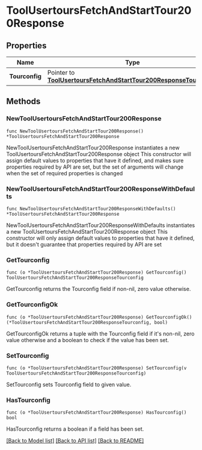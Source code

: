 # ToolUsertoursFetchAndStartTour200Response

## Properties

Name | Type | Description | Notes
------------ | ------------- | ------------- | -------------
**Tourconfig** | Pointer to [**ToolUsertoursFetchAndStartTour200ResponseTourconfig**](ToolUsertoursFetchAndStartTour200ResponseTourconfig.md) |  | [optional] 

## Methods

### NewToolUsertoursFetchAndStartTour200Response

`func NewToolUsertoursFetchAndStartTour200Response() *ToolUsertoursFetchAndStartTour200Response`

NewToolUsertoursFetchAndStartTour200Response instantiates a new ToolUsertoursFetchAndStartTour200Response object
This constructor will assign default values to properties that have it defined,
and makes sure properties required by API are set, but the set of arguments
will change when the set of required properties is changed

### NewToolUsertoursFetchAndStartTour200ResponseWithDefaults

`func NewToolUsertoursFetchAndStartTour200ResponseWithDefaults() *ToolUsertoursFetchAndStartTour200Response`

NewToolUsertoursFetchAndStartTour200ResponseWithDefaults instantiates a new ToolUsertoursFetchAndStartTour200Response object
This constructor will only assign default values to properties that have it defined,
but it doesn't guarantee that properties required by API are set

### GetTourconfig

`func (o *ToolUsertoursFetchAndStartTour200Response) GetTourconfig() ToolUsertoursFetchAndStartTour200ResponseTourconfig`

GetTourconfig returns the Tourconfig field if non-nil, zero value otherwise.

### GetTourconfigOk

`func (o *ToolUsertoursFetchAndStartTour200Response) GetTourconfigOk() (*ToolUsertoursFetchAndStartTour200ResponseTourconfig, bool)`

GetTourconfigOk returns a tuple with the Tourconfig field if it's non-nil, zero value otherwise
and a boolean to check if the value has been set.

### SetTourconfig

`func (o *ToolUsertoursFetchAndStartTour200Response) SetTourconfig(v ToolUsertoursFetchAndStartTour200ResponseTourconfig)`

SetTourconfig sets Tourconfig field to given value.

### HasTourconfig

`func (o *ToolUsertoursFetchAndStartTour200Response) HasTourconfig() bool`

HasTourconfig returns a boolean if a field has been set.


[[Back to Model list]](../README.md#documentation-for-models) [[Back to API list]](../README.md#documentation-for-api-endpoints) [[Back to README]](../README.md)


